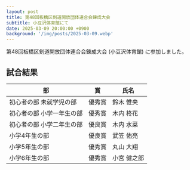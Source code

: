 ```yaml
---
layout: post
title: 第48回板橋区剣道開放団体連合会錬成大会
subtitle: 小豆沢体育館にて
date: 2025-03-09 20:00:00 +0900
background: '/img/posts/2025-03-09.webp'
---
```


第48回板橋区剣道開放団体連合会錬成大会 (小豆沢体育館) に参加しました。

## 試合結果

| 部                        | 賞     | 氏名        |
|---------------------------|--------|-------------|
| 初心者の部 未就学児の部   | 優秀賞 | 鈴木 惟央   |
| 初心者の部 小学一年生の部 | 優秀賞 | 木内 柊花   |
| 初心者の部 小学二年生の部 | 優良賞 | 木内 水菜   |
| 小学4年生の部             | 優良賞 | 武笠 佑亮   |
| 小学5年生の部             | 優秀賞 | 丸山 大翔   |
| 小学6年生の部             | 優秀賞 | 小宮 健之郎 |

